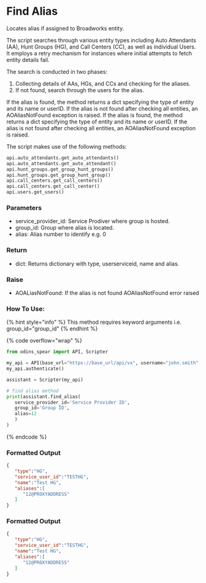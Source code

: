 # Find Alias

Locates alias if assigned to Broadworks entity.

The script searches through various entity types including Auto Attendants (AA), Hunt Groups (HG), and Call Centers (CC), as well as individual Users. It employs a retry mechanism for instances where initial attempts to fetch entity details fail.

The search is conducted in two phases:

1. Collecting details of AAs, HGs, and CCs and checking for the aliases.
2. If not found, search through the users for the alias.

If the alias is found, the method returns a dict specifying the type of entity and its name or userID. If the alias is not found after checking all entities, an AOAliasNotFound exception is raised.
If the alias is found, the method returns a dict specifying the type of entity and its name or userID. If the alias is not found after checking all entities, an AOAliasNotFound exception is raised.

The script makes use of the following methods:

```python
api.auto_attendants.get_auto_attendants()
api.auto_attendants.get_auto_attendant()
api.hunt_groups.get_group_hunt_groups()
api.hunt_groups.get_group_hunt_group()
api.call_centers.get_call_centers()
api.call_centers.get_call_center()
api.users.get_users()
```

### Parameters&#x20;

* service\_provider\_id: Service Prodiver where group is hosted.
* group\_id: Group where alias is located.
* alias: Alias number to identify e.g. 0

### Return

* dict: Returns dictionary with type, userserviceid, name and alias.

### Raise

* AOALiasNotFound: If the alias is not found AOAliasNotFound error raised

### How To Use:

{% hint style="info" %}
This method requires keyword arguments i.e. group_id="group_id"
{% endhint %}

{% code overflow="wrap" %}
```python
from odins_spear import API, Scripter

my_api = API(base_url="https://base_url/api/vx", username="john.smith", password="ODIN_INSTANCE_1")
my_api.authenticate()

assistant = Scripter(my_api)

# find alias method
print(assistant.find_alias(
   service_provider_id='Service Provider ID', 
   group_id='Group ID', 
   alias=12
   )
)
```
{% endcode %}

### Formatted Output

```json
{
   "type":"HG",
   "service_user_id":"TESTHG",
   "name":"Test HG",
   "aliases":[
      "12@PROXYADDRESS"
   ]
}
```
### Formatted Output

```json
{
   "type":"HG",
   "service_user_id":"TESTHG",
   "name":"Test HG",
   "aliases":[
      "12@PROXYADDRESS"
   ]
}
```